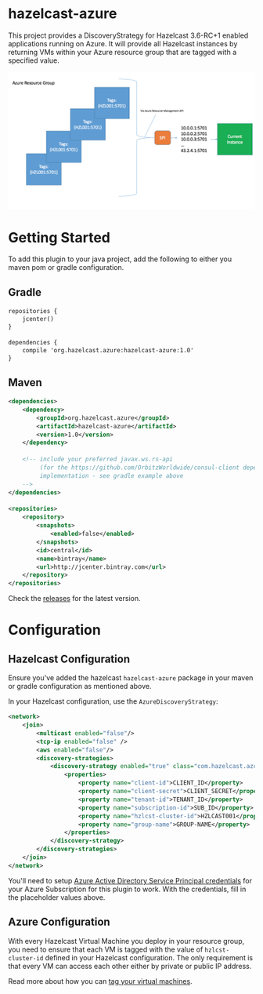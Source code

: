 # hazelcast-azure

This project provides a DiscoveryStrategy for Hazelcast 3.6-RC+1 enabled applications running on Azure. It will provide all Hazelcast instances by returning VMs within your Azure resource group that are tagged with a specified value.

![Architectual diagram](img/azurespi.png)

# Getting Started

To add this plugin to your java project, add the following to either you maven pom or gradle configuration.

## Gradle

```
repositories {
    jcenter() 
}

dependencies {
    compile 'org.hazelcast.azure:hazelcast-azure:1.0'
}
```

## Maven

```xml
<dependencies>
    <dependency>
        <groupId>org.hazelcast.azure</groupId>
        <artifactId>hazelcast-azure</artifactId>
        <version>1.0</version>
    </dependency>

    <!-- include your preferred javax.ws.rs-api 
         (for the https://github.com/OrbitzWorldwide/consul-client dependency)
         implementation - see gradle example above 
    -->
</dependencies>

<repositories>
    <repository>
        <snapshots>
            <enabled>false</enabled>
        </snapshots>
        <id>central</id>
        <name>bintray</name>
        <url>http://jcenter.bintray.com</url>
    </repository>
</repositories>
```

Check the [releases](https://github.com/sedouard/hazelcast-azure/releases) for the latest version.

# Configuration

## Hazelcast Configuration

Ensure you've added the hazelcast `hazelcast-azure` package in your maven or gradle configuration as mentioned above.

In your Hazelcast configuration, use the `AzureDiscoveryStrategy`:

```xml
<network>
    <join>
        <multicast enabled="false"/>
        <tcp-ip enabled="false" />
        <aws enabled="false"/>
        <discovery-strategies>
            <discovery-strategy enabled="true" class="com.hazelcast.azure.AzureDiscoveryStrategy">
                <properties>
                    <property name="client-id">CLIENT_ID</property>
                    <property name="client-secret">CLIENT_SECRET</property>
                    <property name="tenant-id">TENANT_ID</property>
                    <property name="subscription-id">SUB_ID</property>
                    <property name="hzlcst-cluster-id">HZLCAST001</property>
                    <property name="group-name">GROUP-NAME</property>
                </properties>
            </discovery-strategy>
        </discovery-strategies>
    </join>
</network>
```

You'll need to setup [Azure Active Directory Service Principal credentials](https://azure.microsoft.com/en-us/documentation/articles/resource-group-create-service-principal-portal/) for your Azure Subscription for this plugin to work. With the credentials, fill in the placeholder values above.

## Azure Configuration

With every Hazelcast Virtual Machine you deploy in your resource group, you need to ensure that each VM is tagged with the value of `hzlcst-cluster-id` defined in your Hazelcast configuration. The only requirement is that every VM can access each other either by private or public IP address.

Read more about how you can [tag your virtual machines](https://azure.microsoft.com/en-us/documentation/articles/virtual-machines-tagging-arm/).
